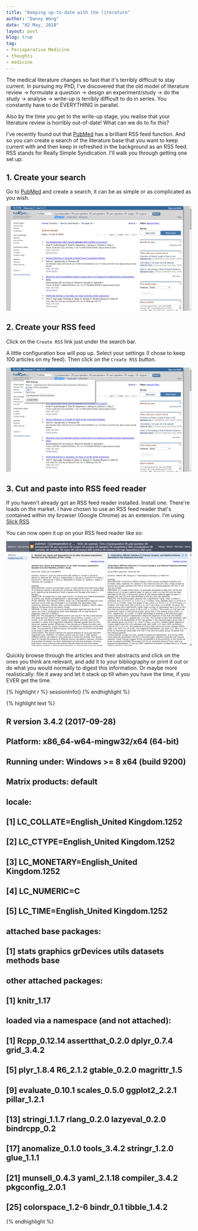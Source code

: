 ```yaml
---
title: "Keeping up-to-date with the literature"
author: "Danny Wong"
date: "02 May, 2018"
layout: post
blog: true
tag:
- Perioperative Medicine
- thoughts
- medicine
---
```


The medical literature changes so fast that it's terribly difficult to stay current. In pursuing my PhD, I've discovered that the old model of literature review -> formulate a question -> design an experiment/study -> do the study -> analyse -> write-up is terribly difficult to do in series. You constantly have to do EVERYTHING in parallel. 

Also by the time you get to the write-up stage, you realise that your literature review is horribly out-of-date! What can we do to fix this?

I've recently found out that [PubMed](https://www.ncbi.nlm.nih.gov/pubmed) has a brilliant RSS feed function. And so you can create a search of the literature base that you want to keep current with and then keep in refreshed in the background as an RSS feed. RSS stands for Really Simple Syndication. I'll walk you through getting one set up:

## 1. Create your search

Go to [PubMed](https://www.ncbi.nlm.nih.gov/pubmed) and create a search, it can be as simple or as complicated as you wish.

![Step 1: Create your search](figures/2018-05-02-Keeping-up-to-date-with-the-literature/step1.png)

## 2. Create your RSS feed

Click on the `Create RSS` link just under the search bar.

A little configuration box will pop up. Select your settings (I chose to keep 100 articles on my feed). Then click on the `Create RSS` button.

![Step 2: Create your RSS feed](figures/2018-05-02-Keeping-up-to-date-with-the-literature/step2.png)

## 3. Cut and paste into RSS feed reader

If you haven't already got an RSS feed reader installed. Install one. There're loads on the market. I have chosen to use an RSS feed reader that's contained within my browser (Google Chrome) as an extension. I'm using [Slick RSS](https://chrome.google.com/webstore/detail/slick-rss/ealjoljnibpdkocmldliaoojpgdkcdob?hl=en).

You can now open it up on your RSS feed reader like so:

![Step 3: RSS feed reader](figures/2018-05-02-Keeping-up-to-date-with-the-literature/step3.png)

Quickly browse through the articles and their abstracts and click on the ones you think are relevant, and add it to your bibliography or print it out or do what you would normally to digest this information. Or maybe more realistically: file it away and let it stack up till when you have the time, if you EVER get the time.


{% highlight r %}
sessionInfo()
{% endhighlight %}



{% highlight text %}
## R version 3.4.2 (2017-09-28)
## Platform: x86_64-w64-mingw32/x64 (64-bit)
## Running under: Windows >= 8 x64 (build 9200)
## 
## Matrix products: default
## 
## locale:
## [1] LC_COLLATE=English_United Kingdom.1252 
## [2] LC_CTYPE=English_United Kingdom.1252   
## [3] LC_MONETARY=English_United Kingdom.1252
## [4] LC_NUMERIC=C                           
## [5] LC_TIME=English_United Kingdom.1252    
## 
## attached base packages:
## [1] stats     graphics  grDevices utils     datasets  methods   base     
## 
## other attached packages:
## [1] knitr_1.17
## 
## loaded via a namespace (and not attached):
##  [1] Rcpp_0.12.14     assertthat_0.2.0 dplyr_0.7.4      grid_3.4.2      
##  [5] plyr_1.8.4       R6_2.1.2         gtable_0.2.0     magrittr_1.5    
##  [9] evaluate_0.10.1  scales_0.5.0     ggplot2_2.2.1    pillar_1.2.1    
## [13] stringi_1.1.7    rlang_0.2.0      lazyeval_0.2.0   bindrcpp_0.2    
## [17] anomalize_0.1.0  tools_3.4.2      stringr_1.2.0    glue_1.1.1      
## [21] munsell_0.4.3    yaml_2.1.18      compiler_3.4.2   pkgconfig_2.0.1 
## [25] colorspace_1.2-6 bindr_0.1        tibble_1.4.2
{% endhighlight %}
